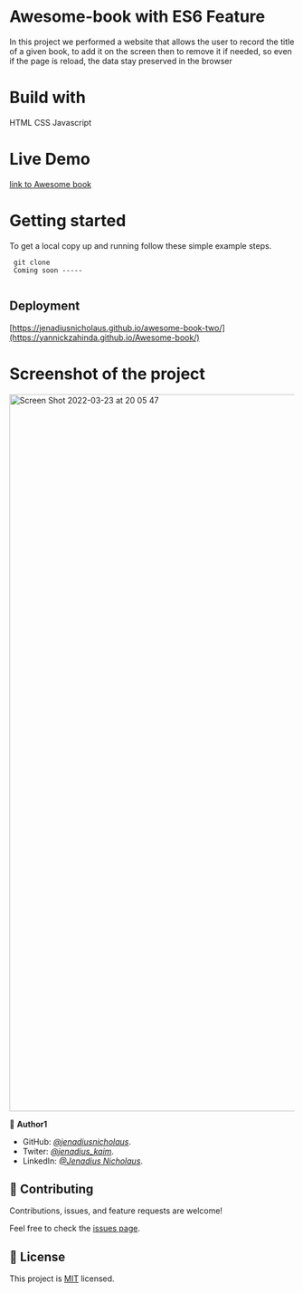 # Awesome-book with ES6 Feature
In this project we performed a website that allows the user to record the title of a given book, to add it on the screen then to remove it if needed, so even if the page is reload, the data stay preserved in the browser

# Build with

HTML CSS Javascript

# Live Demo

[link to Awesome book](https://jenadiusnicholaus.github.io/awesome-book-two/)


# Getting started

To get a local copy up and running follow these simple example steps.

```
 git clone 
 Coming soon -----
 

```

## Deployment 

[https://jenadiusnicholaus.github.io/awesome-book-two/](https://yannickzahinda.github.io/Awesome-book/)

# Screenshot of the project

<img width="1268" alt="Screen Shot 2022-03-23 at 20 05 47" src="https://user-images.githubusercontent.com/91213045/159766717-0a157ee1-f5fd-4cc6-99e4-8ea13889aea7.png">


👤 **Author1**

- GitHub: *[@jenadiusnicholaus](https://github.com/jenadiusnicholaus/)*.
- Twiter: *[@jenadius_kaim](https://twitter.com/jenadius_kaim)*.
- LinkedIn: *[@Jenadius Nicholaus](https://www.linkedin.com/in/jenadius-nicholaus-73126819b/)*.

## 🤝 Contributing

Contributions, issues, and feature requests are welcome!

Feel free to check the [issues page](../../issues/).

## 📝 License

This project is [MIT](./MIT.md) licensed.